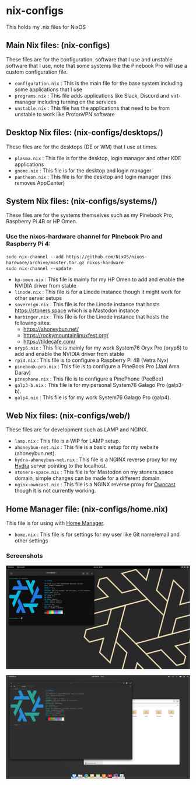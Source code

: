 # nix-configs

This holds my .nix files for NixOS

## Main Nix files: (nix-configs)

These files are for the configuration, software that I use and unstable software that I use, note that some systems like the Pinebook Pro will use a custom configuration file.

- `configuration.nix` : This is the main file for the base system including some applications that I use
- `programs.nix` : This file adds applications like Slack, Discord and virt-manager including turning on the services
- `unstable.nix` : This file has the applications that need to be from unstable to work like ProtonVPN software

## Desktop Nix files: (nix-configs/desktops/)

These files are for the desktops (DE or WM) that I use at times.

- `plasma.nix` : This file is for the desktop, login manager and other KDE applications
- `gnome.nix` : This file is for the desktop and login manager
- `pantheon.nix` : This file is for the desktop and login manager (this removes AppCenter)

## System Nix files: (nix-configs/systems/)

These files are for the systems themselves such as my Pinebook Pro, Raspberry Pi 4B or HP Omen.

### Use the nixos-hardware channel for Pinebook Pro and Raspberry Pi 4:

```
sudo nix-channel --add https://github.com/NixOS/nixos-hardware/archive/master.tar.gz nixos-hardware
sudo nix-channel --update
```

- `hp-omen.nix` : This file is mainly for my HP Omen to add and enable the NVIDIA driver from stable
- `linode.nix` : This file is for a Linode instance though it might work for other server setups
- `sovereign.nix` : This file is for the Linode instance that hosts https://stoners.space which is a Mastodon instance
- `harbinger.nix` : This file is for the Linode instance that hosts the following sites:
   - https://ahoneybun.net/
   - https://rockymountainlinuxfest.org/
   - https://tildecafe.com/
- `oryp6.nix` : This file is mainly for my work System76 Oryx Pro (oryp6) to add and enable the NVIDIA driver from stable
- `rpi4.nix` : This file is to configure a Raspberry Pi 4B (Vetra Nyx)
- `pinebook-pro.nix` : This file is to configure a PineBook Pro (Jaal Ama Darav)
- `pinephone.nix` : This file is to configure a PinePhone (PeeBee)
- `galp3-b.nix` : This file is for my personal System76 Galago Pro (galp3-b).
- `galp4.nix` : This file is for my work System76 Galago Pro (galp4).

## Web Nix files: (nix-configs/web/)

These files are for development such as LAMP and NGINX.

- `lamp.nix` : This file is a WIP for LAMP setup. 
- `ahoneybun-net.nix` : This file is a basic setup for my website (ahoneybun.net).
- `hydra-ahoneybun-net.nix` : This file is a NGINX reverse proxy for my [Hydra](https://github.com/NixOS/hydra) server pointing to the localhost.
- `stoners-space.nix` : This file is for Mastodon on my stoners.space domain, simple changes can be made for a different domain.
- `nginx-owncast.nix` : This file is a NGINX reverse proxy for [Owncast](https://owncast.online) though it is not currently working.

## Home Manager file: (nix-configs/home.nix)

This file is for using with [Home Manager](https://nix-community.github.io/home-manager/index.html#sec-install-standalone).


- `home.nix` : This file is for settings for my user like Git name/email and other settings

### Screenshots

![GNOME Installation](Screenshots/nixos-gnome.png)

![Pantheon Installation](Screenshots/nixos-pantheon.png)
